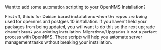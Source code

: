 Want to add some automation scripting to your OpenNMS Installation?


First off, this is for Debian based installations when the repos are being used for opennms and postgres 10 installation.
If you haven't held your packages from being updated, you will want to do this so the next upgrade doesn't break you existing installation.
Migrations/Upgrades is not a perfect process with OpenNMS. These scripts will help you automate server management tasks without breaking your installation.